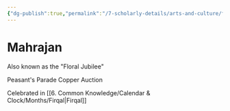 ```yaml
---
{"dg-publish":true,"permalink":"/7-scholarly-details/arts-and-culture/festivals-and-ceremonies/mahrajan/"}
---
```


# Mahrajan

Also known as the "Floral Jubilee"

Peasant's Parade 
Copper Auction 

Celebrated in [[6. Common Knowledge/Calendar & Clock/Months/Firqal\|Firqal]] 
